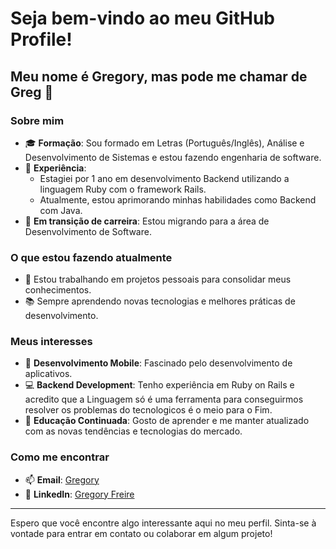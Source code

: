 # Seja bem-vindo ao meu GitHub Profile!

## Meu nome é Gregory, mas pode me chamar de Greg 👋

### Sobre mim
- 🎓 **Formação**: Sou formado em Letras (Português/Inglês), Análise e Desenvolvimento de Sistemas e estou fazendo engenharia de software.
- 💼 **Experiência**:
  - Estagiei por 1 ano em desenvolvimento Backend utilizando a linguagem Ruby com o framework Rails.
  - Atualmente, estou aprimorando minhas habilidades como Backend com Java.
- 🌱 **Em transição de carreira**: Estou migrando para a área de Desenvolvimento de Software.

### O que estou fazendo atualmente
- 🔭 Estou trabalhando em projetos pessoais para consolidar meus conhecimentos.
- 📚 Sempre aprendendo novas tecnologias e melhores práticas de desenvolvimento.

### Meus interesses
- 📱 **Desenvolvimento Mobile**: Fascinado pelo desenvolvimento de aplicativos.
- 💻 **Backend Development**: Tenho experiência em Ruby on Rails e acredito que a Linguagem só é uma ferramenta para conseguirmos resolver os problemas do tecnologicos é o meio para o Fim.
- 🧠 **Educação Continuada**: Gosto de aprender e me manter atualizado com as novas tendências e tecnologias do mercado.

### Como me encontrar
- 📫 **Email**: [Gregory](gregorystp@icloud.com)
- 💼 **LinkedIn**: [Gregory Freire](https://www.linkedin.com/in/gregory-freire-02bb33218/)

---

Espero que você encontre algo interessante aqui no meu perfil. Sinta-se à vontade para entrar em contato ou colaborar em algum projeto!
